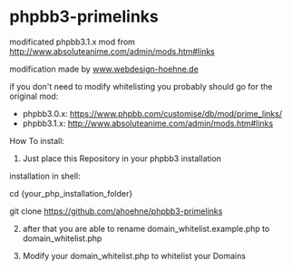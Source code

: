 # phpbb3-primelinks
modificated phpbb3.1.x mod from http://www.absoluteanime.com/admin/mods.htm#links

modification made by www.webdesign-hoehne.de

if you don't need to modify whitelisting you probably should go for the original mod:
- phpbb3.0.x: https://www.phpbb.com/customise/db/mod/prime_links/
- phpbb3.1.x: http://www.absoluteanime.com/admin/mods.htm#links


How To install:

1) Just place this Repository in your phpbb3 installation

installation in shell: 

cd {your_php_installation_folder}

git clone https://github.com/ahoehne/phpbb3-primelinks


2) after that you are able to rename domain_whitelist.example.php to domain_whitelist.php

3) Modify your domain_whitelist.php to whitelist your Domains
